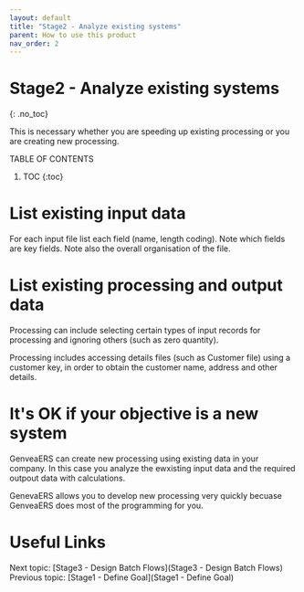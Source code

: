 ```yaml
---
layout: default
title: "Stage2 - Analyze existing systems"
parent: How to use this product
nav_order: 2
---
```


# Stage2 - Analyze existing systems
{: .no_toc}

This is necessary whether you are speeding up existing processing or you are creating new processing.  

TABLE OF CONTENTS 
1. TOC
{:toc}  

# List existing input data
For each input file list each field (name, length coding).  Note which fields are key fields.  Note also the overall organisation of the file.

# List existing processing and output data
Processing can include selecting certain types of input records for processing and ignoring others (such as zero quantity). 

Processing includes accessing details files (such as Customer file) using a customer key, in order to obtain the customer name, address and other details.


# It's OK if your objective is a new system
GenveaERS can create new processing using existing data in your company. In this case you analyze the ewxisting input data and the required outpout data with calculations.

GenevaERS allows you to develop new processing very quickly becuase GenveaERS does most of the programming for you.

# Useful Links
Next topic: [Stage3 - Design Batch Flows](Stage3 - Design Batch Flows)  
Previous topic: [Stage1 - Define Goal](Stage1 - Define Goal)  

